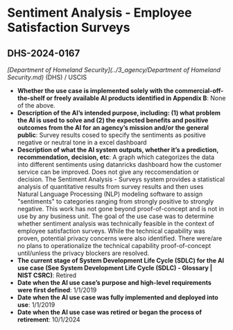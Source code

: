 # Sentiment Analysis - Employee Satisfaction Surveys
## DHS-2024-0167
_[Department of Homeland Security](../3_agency/Department of Homeland Security.md)_ (DHS) / USCIS


+ **Whether the use case is implemented solely with the commercial-off-the-shelf or freely available AI products identified in Appendix B**: None of the above.
+ **Description of the AI’s intended purpose, including: (1) what problem the AI is used to solve and (2) the expected benefits and positive outcomes from the AI for an agency’s mission and/or the general public**: Survey results cosed to specify the sentiments as positive negative or neutral tone in a excel dashboard
+ **Description of what the AI system outputs, whether it’s a prediction, recommendation, decision, etc**: A graph which categorizes the data into different sentiments using datanricks dashboard  how the customer service can be improved. Does not give any reccomendation or decision.
The Sentiment Analysis - Surveys system provides a statistical analysis of quantitative results from survey results and then uses Natural Language Processing (NLP) modeling software to assign "sentiments" to categories ranging from strongly positive to strongly negative. This work has not gone beyond proof-of-concept and is not in use by any business unit. The goal of the use case was to determine whether sentiment analysis was technically feasible in the context of employee satisfaction surveys. While the technical capability was proven, potential privacy concerns were also identified. There were/are no plans to operationalize the technical capability proof-of-concept until/unless the privacy blockers are resolved. 
+ **The current stage of System Development Life Cycle (SDLC) for the AI use case (See System Development Life Cycle (SDLC) - Glossary | NIST CSRC)**: Retired
+ **Date when the AI use case’s purpose and high-level requirements were first defined**: 1/1/2019
+ **Date when the AI use case was fully implemented and deployed into use**: 1/1/2019
+ **Date when the AI use case was retired or began the process of retirement**: 10/1/2024